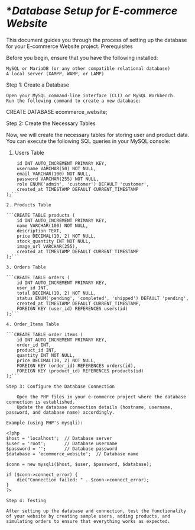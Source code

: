 # **Database Setup for E-commerce Website*

This document guides you through the process of setting up the database for your E-commerce Website project.
Prerequisites

Before you begin, ensure that you have the following installed:

    MySQL or MariaDB (or any other compatible relational database)
    A local server (XAMPP, WAMP, or LAMP)

Step 1: Create a Database

    Open your MySQL command-line interface (CLI) or MySQL Workbench.
    Run the following command to create a new database:

CREATE DATABASE ecommerce_website;

Step 2: Create the Necessary Tables

Now, we will create the necessary tables for storing user and product data. You can execute the following SQL queries in your MySQL console:
1. Users Table

```CREATE TABLE users (
    id INT AUTO_INCREMENT PRIMARY KEY,
    username VARCHAR(50) NOT NULL,
    email VARCHAR(100) NOT NULL,
    password VARCHAR(255) NOT NULL,
    role ENUM('admin', 'customer') DEFAULT 'customer',
    created_at TIMESTAMP DEFAULT CURRENT_TIMESTAMP
);```

2. Products Table

```CREATE TABLE products (
    id INT AUTO_INCREMENT PRIMARY KEY,
    name VARCHAR(100) NOT NULL,
    description TEXT,
    price DECIMAL(10, 2) NOT NULL,
    stock_quantity INT NOT NULL,
    image_url VARCHAR(255),
    created_at TIMESTAMP DEFAULT CURRENT_TIMESTAMP
);```

3. Orders Table

```CREATE TABLE orders (
    id INT AUTO_INCREMENT PRIMARY KEY,
    user_id INT,
    total DECIMAL(10, 2) NOT NULL,
    status ENUM('pending', 'completed', 'shipped') DEFAULT 'pending',
    created_at TIMESTAMP DEFAULT CURRENT_TIMESTAMP,
    FOREIGN KEY (user_id) REFERENCES users(id)
);```

4. Order_Items Table

```CREATE TABLE order_items (
    id INT AUTO_INCREMENT PRIMARY KEY,
    order_id INT,
    product_id INT,
    quantity INT NOT NULL,
    price DECIMAL(10, 2) NOT NULL,
    FOREIGN KEY (order_id) REFERENCES orders(id),
    FOREIGN KEY (product_id) REFERENCES products(id)
);```

Step 3: Configure the Database Connection

    Open the PHP files in your e-commerce project where the database connection is established.
    Update the database connection details (hostname, username, password, and database name) accordingly.

Example (using PHP's mysqli):

<?php
$host = 'localhost';  // Database server
$user = 'root';       // Database username
$password = '';       // Database password
$database = 'ecommerce_website';  // Database name

$conn = new mysqli($host, $user, $password, $database);

if ($conn->connect_error) {
    die("Connection failed: " . $conn->connect_error);
}
?>

Step 4: Testing

After setting up the database and connection, test the functionality of your website by creating sample users, adding products, and simulating orders to ensure that everything works as expected.
